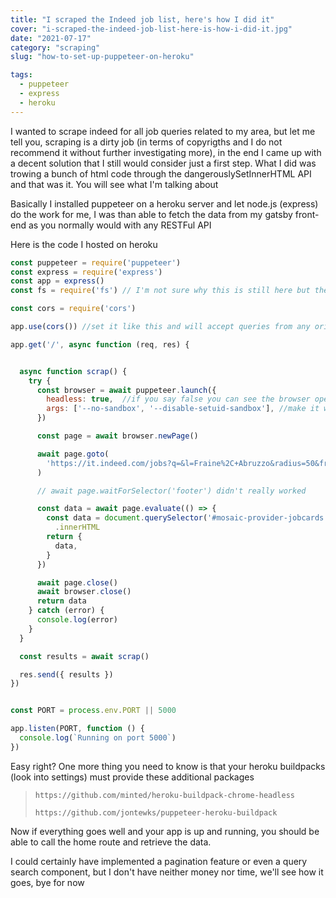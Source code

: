 ```yaml
---
title: "I scraped the Indeed job list, here's how I did it"
cover: "i-scraped-the-indeed-job-list-here-is-how-i-did-it.jpg"
date: "2021-07-17"
category: "scraping"
slug: "how-to-set-up-puppeteer-on-heroku"

tags:
  - puppeteer
  - express
  - heroku
---
```


I wanted to scrape indeed for all job queries related to my area, but let me tell you, scraping is a dirty job (in terms of copyrigths and I do not recommend it without further investigating more), in the end I came up with a decent solution that I still would consider just a first step. What I did was trowing a bunch of html code through the dangerouslySetInnerHTML API and that was it. You will see what I'm talking about

Basically I installed puppeteer on a heroku server and let node.js (express) do the work for me, I was than able to fetch the data from my gatsby front-end as you normally would with any RESTFul API

Here is the code I hosted on heroku

```js
const puppeteer = require('puppeteer')
const express = require('express')
const app = express()
const fs = require('fs') // I'm not sure why this is still here but there are no issues

const cors = require('cors')

app.use(cors()) //set it like this and will accept queries from any origin

app.get('/', async function (req, res) {


  async function scrap() {
    try {
      const browser = await puppeteer.launch({
        headless: true,  //if you say false you can see the browser opening and could debug better
        args: ['--no-sandbox', '--disable-setuid-sandbox'], //make it work on heroku
      })

      const page = await browser.newPage()

      await page.goto(
        'https://it.indeed.com/jobs?q=&l=Fraine%2C+Abruzzo&radius=50&from=serpso&from=mobRdr&utm_source=%2Fm%2F&utm_medium=redir&utm_campaign=dt',
      )

      // await page.waitForSelector('footer') didn't really worked

      const data = await page.evaluate(() => {
        const data = document.querySelector('#mosaic-provider-jobcards')
          .innerHTML
        return {
          data,
        }
      })

      await page.close()
      await browser.close()
      return data
    } catch (error) {
      console.log(error)
    }
  }

  const results = await scrap()

  res.send({ results })
})


const PORT = process.env.PORT || 5000

app.listen(PORT, function () {
  console.log(`Running on port 5000`)
})


```



Easy right? One more thing you need to know is that your heroku buildpacks (look into settings) must provide these additional packages

<blockquote>

`https://github.com/minted/heroku-buildpack-chrome-headless`

`https://github.com/jontewks/puppeteer-heroku-buildpack`

</blockquote>


Now if everything goes well and your app is up and running, you should be able to call the home route and retrieve the data.

I could certainly have implemented a pagination feature or even a query search component, but I don't have neither money nor time, we'll see how it goes, bye for now